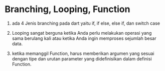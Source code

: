 # Branching, Looping, Function

1. ada 4 Jenis branching pada dart yaitu if, if else, else if, dan switch case

2. Looping sangat berguna ketika Anda perlu melakukan operasi yang sama berulang kali atau ketika Anda ingin memproses sejumlah besar data.

3. ketika memanggil Function, harus memberikan argumen yang sesuai dengan tipe dan urutan parameter yang didefinisikan dalam definisi Function.